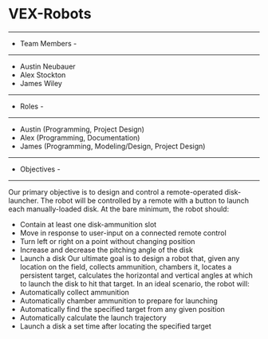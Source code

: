 # VEX-Robots

----------------
- Team Members -
----------------
- Austin Neubauer
- Alex Stockton
- James Wiley

---------
- Roles -
---------
- Austin (Programming, Project Design)
- Alex (Programming, Documentation)
- James (Programming, Modeling/Design, Project Design)

--------------
- Objectives -
--------------
Our primary objective is to design and control a remote-operated disk-launcher. The robot will be controlled by a remote with a button to launch each manually-loaded disk. At the bare minimum, the robot should:
  - Contain at least one disk-ammunition slot
  - Move in response to user-input on a connected remote control
  - Turn left or right on a point without changing position
  - Increase and decrease the pitching angle of the disk
  - Launch a disk
Our ultimate goal is to design a robot that, given any location on the field, collects ammunition, chambers it, locates a persistent target, calculates the horizontal and vertical angles at which to launch the disk to hit that target. In an ideal scenario, the robot will:
  - Automatically collect ammunition
  - Automatically chamber ammunition to prepare for launching
  - Automatically find the specified target from any given position
  - Automatically calculate the launch trajectory
  - Launch a disk a set time after locating the specified target

